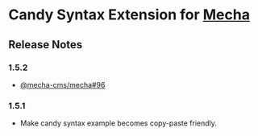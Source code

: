 Candy Syntax Extension for [Mecha](https://github.com/mecha-cms/mecha)
======================================================================

Release Notes
-------------

### 1.5.2

 - [@mecha-cms/mecha#96](https://github.com/mecha-cms/mecha/issues/96)

### 1.5.1

 - Make candy syntax example becomes copy-paste friendly.
